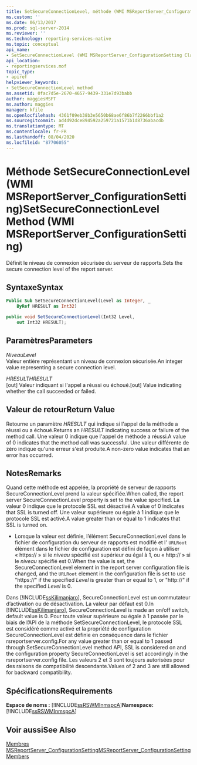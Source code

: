 ```yaml
---
title: SetSecureConnectionLevel, méthode (WMI MSReportServer_ConfigurationSetting) | Microsoft Docs
ms.custom: ''
ms.date: 06/13/2017
ms.prod: sql-server-2014
ms.reviewer: ''
ms.technology: reporting-services-native
ms.topic: conceptual
api_name:
- SetSecureConnectionLevel (WMI MSReportServer_ConfigurationSetting Class)
api_location:
- reportingservices.mof
topic_type:
- apiref
helpviewer_keywords:
- SetSecureConnectionLevel method
ms.assetid: 0fac7d5e-2670-4657-9439-331e7d93babb
author: maggiesMSFT
ms.author: maggies
manager: kfile
ms.openlocfilehash: 4361f09eb38b3e5650b68ae6f86b7f2266bbf1a2
ms.sourcegitcommit: ad4d92dce894592a259721a1571b1d8736abacdb
ms.translationtype: MT
ms.contentlocale: fr-FR
ms.lasthandoff: 08/04/2020
ms.locfileid: "87706055"
---
```

# <a name="setsecureconnectionlevel-method-wmi-msreportserver_configurationsetting"></a><span data-ttu-id="f6666-102">Méthode SetSecureConnectionLevel (WMI MSReportServer_ConfigurationSetting)</span><span class="sxs-lookup"><span data-stu-id="f6666-102">SetSecureConnectionLevel Method (WMI MSReportServer_ConfigurationSetting)</span></span>
  <span data-ttu-id="f6666-103">Définit le niveau de connexion sécurisée du serveur de rapports.</span><span class="sxs-lookup"><span data-stu-id="f6666-103">Sets the secure connection level of the report server.</span></span>  
  
## <a name="syntax"></a><span data-ttu-id="f6666-104">Syntaxe</span><span class="sxs-lookup"><span data-stu-id="f6666-104">Syntax</span></span>  
  
```vb  
Public Sub SetSecureConnectionLevel(Level as Integer, _  
    ByRef HRESULT as Int32)  
```  
  
```csharp  
public void SetSecureConnectionLevel(Int32 Level,   
    out Int32 HRESULT);  
```  
  
## <a name="parameters"></a><span data-ttu-id="f6666-105">Paramètres</span><span class="sxs-lookup"><span data-stu-id="f6666-105">Parameters</span></span>  
 <span data-ttu-id="f6666-106">*Niveau*</span><span class="sxs-lookup"><span data-stu-id="f6666-106">*Level*</span></span>  
 <span data-ttu-id="f6666-107">Valeur entière représentant un niveau de connexion sécurisée.</span><span class="sxs-lookup"><span data-stu-id="f6666-107">An integer value representing a secure connection level.</span></span>  
  
 <span data-ttu-id="f6666-108">*HRESULT*</span><span class="sxs-lookup"><span data-stu-id="f6666-108">*HRESULT*</span></span>  
 <span data-ttu-id="f6666-109">[out] Valeur indiquant si l'appel a réussi ou échoué.</span><span class="sxs-lookup"><span data-stu-id="f6666-109">[out] Value indicating whether the call succeeded or failed.</span></span>  
  
## <a name="return-value"></a><span data-ttu-id="f6666-110">Valeur de retour</span><span class="sxs-lookup"><span data-stu-id="f6666-110">Return Value</span></span>  
 <span data-ttu-id="f6666-111">Retourne un paramètre *HRESULT* qui indique si l'appel de la méthode a réussi ou a échoué.</span><span class="sxs-lookup"><span data-stu-id="f6666-111">Returns an *HRESULT* indicating success or failure of the method call.</span></span> <span data-ttu-id="f6666-112">Une valeur 0 indique que l'appel de méthode a réussi.</span><span class="sxs-lookup"><span data-stu-id="f6666-112">A value of 0 indicates that the method call was successful.</span></span> <span data-ttu-id="f6666-113">Une valeur différente de zéro indique qu'une erreur s'est produite.</span><span class="sxs-lookup"><span data-stu-id="f6666-113">A non-zero value indicates that an error has occurred.</span></span>  
  
## <a name="remarks"></a><span data-ttu-id="f6666-114">Notes</span><span class="sxs-lookup"><span data-stu-id="f6666-114">Remarks</span></span>  
 <span data-ttu-id="f6666-115">Quand cette méthode est appelée, la propriété de serveur de rapports SecureConnectionLevel prend la valeur spécifiée.</span><span class="sxs-lookup"><span data-stu-id="f6666-115">When called, the report server SecureConnectionLevel property is set to the value specified.</span></span> <span data-ttu-id="f6666-116">La valeur 0 indique que le protocole SSL est désactivé.</span><span class="sxs-lookup"><span data-stu-id="f6666-116">A value of 0 indicates that SSL is turned off.</span></span> <span data-ttu-id="f6666-117">Une valeur supérieure ou égale à 1 indique que le protocole SSL est activé.</span><span class="sxs-lookup"><span data-stu-id="f6666-117">A value greater than or equal to 1 indicates that SSL is turned on.</span></span>  
  
-   <span data-ttu-id="f6666-118">Lorsque la valeur est définie, l’élément SecureConnectionLevel dans le fichier de configuration du serveur de rapports est modifié et l' `URLRoot` élément dans le fichier de configuration est défini de façon à utiliser « https:// » si le *niveau* spécifié est supérieur ou égal à 1, ou « http:// » si le *niveau* spécifié est 0.</span><span class="sxs-lookup"><span data-stu-id="f6666-118">When the value is set, the SecureConnectionLevel element in the report server configuration file is changed, and the `URLRoot` element in the configuration file is set to use "https://" if the specified *Level* is greater than or equal to 1, or "http://" if the specified *Level* is 0.</span></span>  
  
 <span data-ttu-id="f6666-119">Dans [!INCLUDE[ssKilimanjaro](../../includes/sskilimanjaro-md.md)], SecureConnectionLevel est un commutateur d’activation ou de désactivation. La valeur par défaut est 0.</span><span class="sxs-lookup"><span data-stu-id="f6666-119">In [!INCLUDE[ssKilimanjaro](../../includes/sskilimanjaro-md.md)], SecureConnectionLevel is made an on/off switch, default value is 0.</span></span> <span data-ttu-id="f6666-120">Pour toute valeur supérieure ou égale à 1 passée par le biais de l’API de la méthode SetSecureConnectionLevel, le protocole SSL est considéré comme activé et la propriété de configuration SecureConnectionLevel est définie en conséquence dans le fichier rsreportserver.config.</span><span class="sxs-lookup"><span data-stu-id="f6666-120">For any value greater than or equal to 1 passed through SetSecureConnectionLevel method API, SSL is considered on and the configuration property SecureConnectionLevel is set accordingly in the rsreportserver.config file.</span></span> <span data-ttu-id="f6666-121">Les valeurs 2 et 3 sont toujours autorisées pour des raisons de compatibilité descendante.</span><span class="sxs-lookup"><span data-stu-id="f6666-121">Values of 2 and 3 are still allowed for backward compatibility.</span></span>  
  
## <a name="requirements"></a><span data-ttu-id="f6666-122">Spécifications</span><span class="sxs-lookup"><span data-stu-id="f6666-122">Requirements</span></span>  
 <span data-ttu-id="f6666-123">**Espace de noms :** [!INCLUDE[ssRSWMInmspcA](../../includes/ssrswminmspca-md.md)]</span><span class="sxs-lookup"><span data-stu-id="f6666-123">**Namespace:** [!INCLUDE[ssRSWMInmspcA](../../includes/ssrswminmspca-md.md)]</span></span>  
  
## <a name="see-also"></a><span data-ttu-id="f6666-124">Voir aussi</span><span class="sxs-lookup"><span data-stu-id="f6666-124">See Also</span></span>  
 [<span data-ttu-id="f6666-125">Membres MSReportServer_ConfigurationSetting</span><span class="sxs-lookup"><span data-stu-id="f6666-125">MSReportServer_ConfigurationSetting Members</span></span>](msreportserver-configurationsetting-members.md)  
  
  
